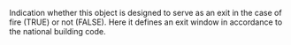 ﻿Indication whether this object is designed to serve as an exit in the case of fire (TRUE) or not (FALSE). Here it defines an exit window in accordance to the national building code.
